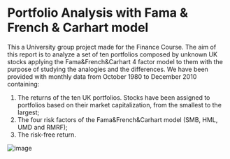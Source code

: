 # Portfolio Analysis with Fama & French & Carhart model
This a University group project made for the Finance Course.
The aim of this report is to analyze a set of ten portfolios composed by unknown UK stocks applying the Fama&French&Carhart 4 factor model to them with the purpose of studying the analogies and the differences. We have been provided with monthly data from October 1980 to December 2010 containing:
  1. The returns of the ten UK portfolios. Stocks have been assigned to portfolios based on their market capitalization, from the smallest to the largest;
  2. The four risk factors of the Fama&French&Carhart model (SMB, HML, UMD and RMRF);
  3. The risk-free return.

![image](https://github.com/DavidAlexanderMoe/Portfolio-Analysis-with-FFC-model/assets/122370567/da90a3e7-4cba-45d6-be54-c4381a137f32)
